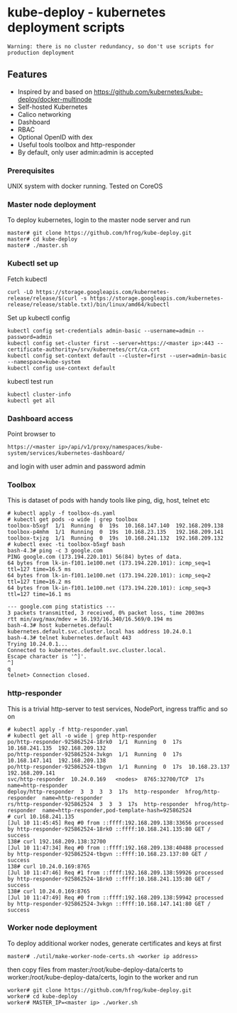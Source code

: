 # kube-deploy - kubernetes deployment scripts

```Warning: there is no cluster redundancy, so don't use scripts for production deployment```

## Features

* Inspired by and based on <https://github.com/kubernetes/kube-deploy/docker-multinode>
* Self-hosted Kubernetes
* Calico networking
* Dashboard
* RBAC
* Optional OpenID with dex
* Useful tools toolbox and http-responder
* By default, only user admin:admin is accepted

### Prerequisites

UNIX system with docker running. Tested on CoreOS

### Master node deployment

To deploy kubernetes, login to the master node server and run

```
master# git clone https://github.com/hfrog/kube-deploy.git
master# cd kube-deploy
master# ./master.sh
```

### Kubectl set up
Fetch kubectl
```
curl -LO https://storage.googleapis.com/kubernetes-release/release/$(curl -s https://storage.googleapis.com/kubernetes-release/release/stable.txt)/bin/linux/amd64/kubectl
```

Set up kubectl config
```
kubectl config set-credentials admin-basic --username=admin --password=admin
kubectl config set-cluster first --server=https://<master ip>:443 --certificate-authority=/srv/kubernetes/crt/ca.crt
kubectl config set-context default --cluster=first --user=admin-basic --namespace=kube-system
kubectl config use-context default
```

kubectl test run
```
kubectl cluster-info
kubectl get all
```

### Dashboard access
Point browser to
```
https://<master ip>/api/v1/proxy/namespaces/kube-system/services/kubernetes-dashboard/
```
and login with user admin and password admin


### Toolbox

This is dataset of pods with handy tools like ping, dig, host, telnet etc

```
# kubectl apply -f toolbox-ds.yaml
# kubectl get pods -o wide | grep toolbox
toolbox-b5xgf  1/1  Running  0  19s  10.168.147.140  192.168.209.138
toolbox-p4mhm  1/1  Running  0  19s  10.168.23.135   192.168.209.141
toolbox-txjzg  1/1  Running  0  19s  10.168.241.132  192.168.209.132
# kubectl exec -ti toolbox-b5xgf bash
bash-4.3# ping -c 3 google.com
PING google.com (173.194.220.101) 56(84) bytes of data.
64 bytes from lk-in-f101.1e100.net (173.194.220.101): icmp_seq=1 ttl=127 time=16.5 ms
64 bytes from lk-in-f101.1e100.net (173.194.220.101): icmp_seq=2 ttl=127 time=16.2 ms
64 bytes from lk-in-f101.1e100.net (173.194.220.101): icmp_seq=3 ttl=127 time=16.1 ms

--- google.com ping statistics ---
3 packets transmitted, 3 received, 0% packet loss, time 2003ms
rtt min/avg/max/mdev = 16.193/16.340/16.569/0.194 ms
bash-4.3# host kubernetes.default
kubernetes.default.svc.cluster.local has address 10.24.0.1
bash-4.3# telnet kubernetes.default 443
Trying 10.24.0.1...
Connected to kubernetes.default.svc.cluster.local.
Escape character is '^]'.
^]
q
telnet> Connection closed.
```

### http-responder

This is a trivial http-server to test services, NodePort, ingress traffic and so on

```
# kubectl apply -f http-responder.yaml
# kubectl get all -o wide | grep http-responder
po/http-responder-925862524-18rk0  1/1  Running  0  17s  10.168.241.135  192.168.209.132
po/http-responder-925862524-3vkgn  1/1  Running  0  17s  10.168.147.141  192.168.209.138
po/http-responder-925862524-tbgvn  1/1  Running  0  17s  10.168.23.137   192.168.209.141
svc/http-responder  10.24.0.169   <nodes>  8765:32700/TCP  17s  name=http-responder
deploy/http-responder  3  3  3  3  17s  http-responder  hfrog/http-responder  name=http-responder
rs/http-responder-925862524  3  3  3  17s  http-responder  hfrog/http-responder  name=http-responder,pod-template-hash=925862524
# curl 10.168.241.135
[Jul 10 11:45:45] Req #0 from ::ffff:192.168.209.138:33656 processed by http-responder-925862524-18rk0 ::ffff:10.168.241.135:80 GET / success
138# curl 192.168.209.138:32700
[Jul 10 11:47:34] Req #0 from ::ffff:192.168.209.138:40488 processed by http-responder-925862524-tbgvn ::ffff:10.168.23.137:80 GET / success
138# curl 10.24.0.169:8765
[Jul 10 11:47:46] Req #1 from ::ffff:192.168.209.138:59926 processed by http-responder-925862524-18rk0 ::ffff:10.168.241.135:80 GET / success
138# curl 10.24.0.169:8765
[Jul 10 11:47:49] Req #0 from ::ffff:192.168.209.138:59942 processed by http-responder-925862524-3vkgn ::ffff:10.168.147.141:80 GET / success
```

### Worker node deployment

To deploy additional worker nodes, generate certificates and keys at first
```
master# ./util/make-worker-node-certs.sh <worker ip address>
```
then copy files from master:/root/kube-deploy-data/certs to worker:/root/kube-deploy-data/certs, login to the worker and run
```
worker# git clone https://github.com/hfrog/kube-deploy.git
worker# cd kube-deploy
worker# MASTER_IP=<master ip> ./worker.sh
```

